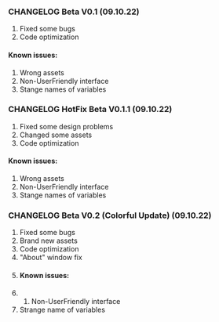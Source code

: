 ### CHANGELOG Beta V0.1 (09.10.22)
1. Fixed some bugs
2. Code optimization
#### Known issues:
1. Wrong assets
2. Non-UserFriendly interface
3. Stange names of variables


### CHANGELOG HotFix Beta V0.1.1 (09.10.22)
1. Fixed some design problems
2. Changed some assets
3. Code optimization
#### Known issues:
1. Wrong assets
2. Non-UserFriendly interface
3. Stange names of variables


### CHANGELOG Beta V0.2 (Colorful Update) (09.10.22)
1. Fixed some bugs
2. Brand new assets
3. Code optimization
4. "About" window fix
5. #### Known issues:
6. 1. Non-UserFriendly interface
7. Strange name of variables
